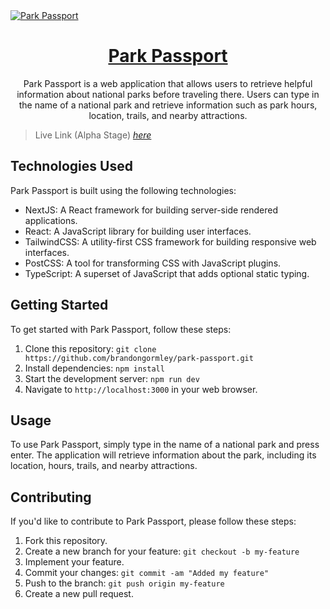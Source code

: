 <a href="https://park-passport.vercel.app/">
  <img alt="Park Passport" align="center" src="https://park-passport.vercel.app/banner.jpg">
  <h1 align="center">Park Passport</h1>
</a>

<p align="center">Park Passport is a web application that allows users to retrieve helpful information about national parks before traveling there. Users can type in the name of a national park and retrieve information such as park hours, location, trails, and nearby attractions.</p>


> Live Link (Alpha Stage) [_here_](https://park-passport.vercel.app/)

## Technologies Used

Park Passport is built using the following technologies:

-   NextJS: A React framework for building server-side rendered applications.
-   React: A JavaScript library for building user interfaces.
-   TailwindCSS: A utility-first CSS framework for building responsive web interfaces.
-   PostCSS: A tool for transforming CSS with JavaScript plugins.
-   TypeScript: A superset of JavaScript that adds optional static typing.

## Getting Started

To get started with Park Passport, follow these steps:

1. Clone this repository: `git clone https://github.com/brandongormley/park-passport.git`
2. Install dependencies: `npm install`
3. Start the development server: `npm run dev`
4. Navigate to `http://localhost:3000` in your web browser.

## Usage

To use Park Passport, simply type in the name of a national park and press enter. The application will retrieve information about the park, including its location, hours, trails, and nearby attractions.

## Contributing

If you'd like to contribute to Park Passport, please follow these steps:

1. Fork this repository.
2. Create a new branch for your feature: `git checkout -b my-feature`
3. Implement your feature.
4. Commit your changes: `git commit -am "Added my feature"`
5. Push to the branch: `git push origin my-feature`
6. Create a new pull request.
